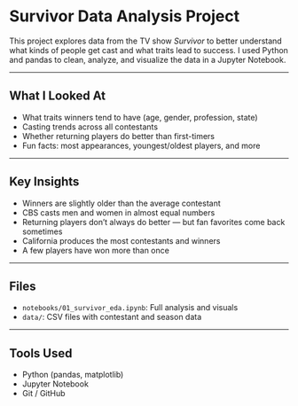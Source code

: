 # Survivor Data Analysis Project

This project explores data from the TV show *Survivor* to better understand what kinds of people get cast and what traits lead to success. I used Python and pandas to clean, analyze, and visualize the data in a Jupyter Notebook.

---

## What I Looked At

- What traits winners tend to have (age, gender, profession, state)
- Casting trends across all contestants
- Whether returning players do better than first-timers
- Fun facts: most appearances, youngest/oldest players, and more

---

## Key Insights

- Winners are slightly older than the average contestant
- CBS casts men and women in almost equal numbers
- Returning players don’t always do better — but fan favorites come back sometimes
- California produces the most contestants and winners
- A few players have won more than once

---

## Files

- `notebooks/01_survivor_eda.ipynb`: Full analysis and visuals
- `data/`: CSV files with contestant and season data

---

## Tools Used

- Python (pandas, matplotlib)
- Jupyter Notebook
- Git / GitHub
